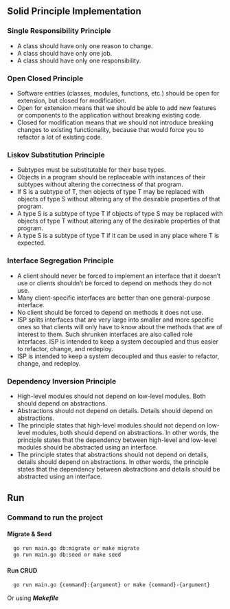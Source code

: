 ## Solid Principle Implementation

### Single Responsibility Principle
- A class should have only one reason to change.
- A class should have only one job.
- A class should have only one responsibility.

### Open Closed Principle
- Software entities (classes, modules, functions, etc.) should be open for extension, but closed for modification.
- Open for extension means that we should be able to add new features or components to the application without breaking existing code.
- Closed for modification means that we should not introduce breaking changes to existing functionality, because that would force you to refactor a lot of existing code.

### Liskov Substitution Principle
- Subtypes must be substitutable for their base types.
- Objects in a program should be replaceable with instances of their subtypes without altering the correctness of that program.
- If S is a subtype of T, then objects of type T may be replaced with objects of type S without altering any of the desirable properties of that program.
- A type S is a subtype of type T if objects of type S may be replaced with objects of type T without altering any of the desirable properties of that program.
- A type S is a subtype of type T if it can be used in any place where T is expected.

### Interface Segregation Principle
- A client should never be forced to implement an interface that it doesn’t use or clients shouldn’t be forced to depend on methods they do not use.
- Many client-specific interfaces are better than one general-purpose interface.
- No client should be forced to depend on methods it does not use.
- ISP splits interfaces that are very large into smaller and more specific ones so that clients will only have to know about the methods that are of interest to them. Such shrunken interfaces are also called role interfaces. ISP is intended to keep a system decoupled and thus easier to refactor, change, and redeploy.
- ISP is intended to keep a system decoupled and thus easier to refactor, change, and redeploy.

### Dependency Inversion Principle
- High-level modules should not depend on low-level modules. Both should depend on abstractions.
- Abstractions should not depend on details. Details should depend on abstractions.
- The principle states that high-level modules should not depend on low-level modules, both should depend on abstractions. In other words, the principle states that the dependency between high-level and low-level modules should be abstracted using an interface.
- The principle states that abstractions should not depend on details, details should depend on abstractions. In other words, the principle states that the dependency between abstractions and details should be abstracted using an interface.

## Run

### Command to run the project

#### Migrate & Seed
```bash
  go run main.go db:migrate or make migrate
  go run main.go db:seed or make seed
```

#### Run CRUD
```bash
  go run main.go {command}:{argument} or make {command}-{argument}
```

Or using **_Makefile_**